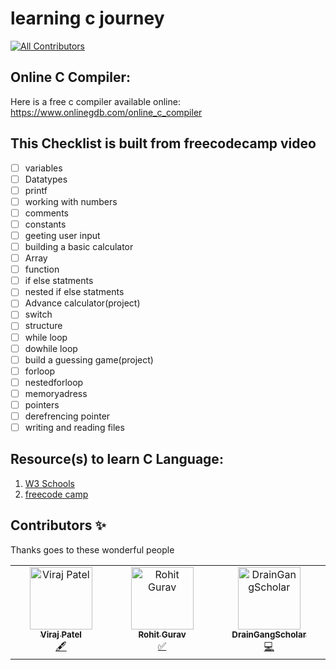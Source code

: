 # learning c journey
<!-- ALL-CONTRIBUTORS-BADGE:START - Do not remove or modify this section -->
[![All Contributors](https://img.shields.io/badge/all_contributors-3-orange.svg?style=flat-square)](#contributors-)
<!-- ALL-CONTRIBUTORS-BADGE:END -->

## Online C Compiler:
Here is a free c compiler available online: https://www.onlinegdb.com/online_c_compiler

## This Checklist is built from freecodecamp video
 - [ ] variables
 - [ ] Datatypes
 - [ ] printf
 - [ ] working with numbers
 - [ ] comments
 - [ ] constants
 - [ ] geeting user input
 - [ ] building a basic calculator
 - [ ] Array
 - [ ] function
 - [ ] if else statments
 - [ ] nested if else statments
 - [ ] Advance calculator(project)
 - [ ] switch
 - [ ] structure
 - [ ] while loop
 - [ ] dowhile loop
 - [ ] build a guessing game(project)
 - [ ] forloop
 - [ ] nestedforloop
 - [ ] memoryadress
 - [ ] pointers
 - [ ] derefrencing pointer
 - [ ] writing and reading files

## Resource(s) to learn C Language:
1. [W3 Schools](https://www.w3schools.com/c/index.php)
2. [freecode camp](https://www.youtube.com/watch?v=KJgsSFOSQv0)

## Contributors ✨

Thanks goes to these wonderful people

<!-- ALL-CONTRIBUTORS-LIST:START - Do not remove or modify this section -->
<!-- prettier-ignore-start -->
<!-- markdownlint-disable -->
<table>
  <tbody>
    <tr>
      <td align="center" valign="top" width="14.28%"><a href="https://github.com/virajp4"><img src="https://avatars.githubusercontent.com/u/122785879?v=4?s=100" width="100px;" alt="Viraj Patel"/><br /><sub><b>Viraj Patel</b></sub></a><br /><a href="#content-virajp4" title="Content">🖋</a></td>
      <td align="center" valign="top" width="14.28%"><a href="https://github.com/realrohitgurav"><img src="https://avatars.githubusercontent.com/u/110970889?v=4?s=100" width="100px;" alt="Rohit Gurav"/><br /><sub><b>Rohit Gurav</b></sub></a><br /><a href="#tutorial-realrohitgurav" title="Tutorials">✅</a></td>
      <td align="center" valign="top" width="14.28%"><a href="https://github.com/DrainGangScholar"><img src="https://avatars.githubusercontent.com/u/74625589?v=4?s=100" width="100px;" alt="DrainGangScholar"/><br /><sub><b>DrainGangScholar</b></sub></a><br /><a href="https://github.com/satyamkale27/c-learning/commits?author=DrainGangScholar" title="Code">💻</a></td>
    </tr>
  </tbody>
</table>

<!-- markdownlint-restore -->
<!-- prettier-ignore-end -->

<!-- ALL-CONTRIBUTORS-LIST:END -->

